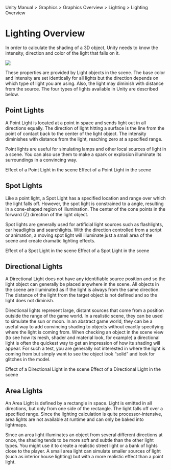Unity Manual > Graphics > Graphics Overview > Lighting > Lighting Overview

# Lighting Overview

In order to calculate the shading of a 3D object, Unity needs to know the intensity, direction and color of the light that falls on it.

![](http://docs.unity3d.com/uploads/Main/LightBasic.svg)

These properties are provided by Light objects in the scene. The base color and intensity are set identically for all lights but the direction depends on which type of light you are using. Also, the light may diminish with distance from the source. The four types of lights available in Unity are described below.

## Point Lights

A Point Light is located at a point in space and sends light out in all directions equally. The direction of light hitting a surface is the line from the point of contact back to the center of the light object. The intensity diminishes with distance from the light, reaching zero at a specified range.


Point lights are useful for simulating lamps and other local sources of light in a scene. You can also use them to make a spark or explosion illuminate its surroundings in a convincing way.

Effect of a Point Light in the scene
Effect of a Point Light in the scene

## Spot Lights

Like a point light, a Spot Light has a specified location and range over which the light falls off. However, the spot light is constrained to a angle, resulting in a cone-shaped region of illumination. The center of the cone points in the forward (Z) direction of the light object.


Spot lights are generally used for artificial light sources such as flashlights, car headlights and searchlights. With the direction controlled from a script or animation, a moving spot light will illuminate just a small area of the scene and create dramatic lighting effects.

Effect of a Spot Light in the scene
Effect of a Spot Light in the scene

## Directional Lights

A Directional Light does not have any identifiable source position and so the light object can generally be placed anywhere in the scene. All objects in the scene are illuminated as if the light is always from the same direction. The distance of the light from the target object is not defined and so the light does not diminish.


Directional lights represent large, distant sources that come from a position outside the range of the game world. In a realistic scene, they can be used to simulate the sun or moon. In an abstract game world, they can be a useful way to add convincing shading to objects without exactly specifying where the light is coming from. When checking an object in the scene view (to see how its mesh, shader and material look, for example) a directional light is often the quickest way to get an impression of how its shading will appear. For such a test, you are generally not interested in where the light is coming from but simply want to see the object look “solid” and look for glitches in the model.

Effect of a Directional Light in the scene
Effect of a Directional Light in the scene

## Area Lights

An Area Light is defined by a rectangle in space. Light is emitted in all directions, but only from one side of the rectangle. The light falls off over a specified range. Since the lighting calculation is quite processor-intensive, area lights are not available at runtime and can only be baked into lightmaps.


Since an area light illuminates an object from several different directions at once, the shading tends to be more soft and subtle than the other light types. You might use it to create a realistic street light or a bank of lights close to the player. A small area light can simulate smaller sources of light (such as interior house lighting) but with a more realistic effect than a point light.